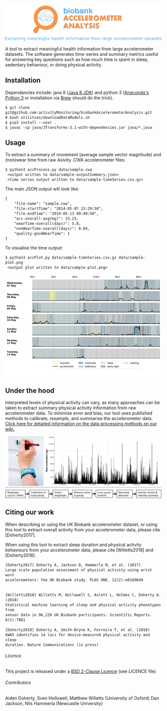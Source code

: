 ![Accelerometer data processing overview](docs/source/accelerometerLogo.png)

A tool to extract meaningful health information from large accelerometer datasets. The software generates time-series and summary metrics useful for answering key questions such as how much time is spent in sleep, sedentary behaviour, or doing physical activity.



## Installation
Dependancies include: java 8 ([Java 8 JDK](http://www.oracle.com/technetwork/java/javase/downloads/jdk8-downloads-2133151.html)) and python 3 ([Anaconda's Python 3](https://www.anaconda.com/download/) or installation via [Brew](https://docs.python-guide.org/starting/install3/osx/) should do the trick).
```
$ git clone git@github.com:activityMonitoring/biobankAccelerometerAnalysis.git
# bash utilities/downloadDataModels.sh
$ pip3 install --user .
$ javac -cp java/JTransforms-3.1-with-dependencies.jar java/*.java
```



## Usage
To extract a summary of movement (average sample vector magnitude) and
(non)wear time from raw Axivity .CWA accelerometer files:

```
$ python3 accProcess.py data/sample.cwa
 <output written to data/sample-outputSummary.json>
 <time series output written to data/sample-timeSeries.csv.gz>
```

The main JSON output will look like:
```
{
    "file-name": "sample.cwa", 
    "file-startTime": "2014-05-07 13:29:50", 
    "file-endTime": "2014-05-13 09:49:50", 
    "acc-overall-avg(mg)": 33.23, 
    "wearTime-overall(days)": 5.8, 
    "nonWearTime-overall(days)": 0.04,
    "quality-goodWearTime": 1
}
```

To visualise the time output:
```
$ python3 accPlot.py data/sample-timeSeries.csv.gz data/sample-plot.png
 <output plot written to data/sample-plot.png>
```
![Time series plot](docs/source/samplePlot.png)



## Under the hood
Interpreted levels of physical activity can vary, as many approaches can be 
taken to extract summary physical activity information from raw accelerometer 
data. To minimise error and bias, our tool uses published methods to calibrate, 
resample, and summarise the accelerometer data. [Click here for detailed 
information on the 
data processing methods on our wiki.](https://biobankaccanalysis.readthedocs.io/en/latest/methods.html)

![Accelerometer data processing overview](docs/source/accMethodsOverview.png)



## Citing our work
When describing or using the UK Biobank accelerometer dataset, or using this tool
to extract overall activity from your accelerometer data, please cite [Doherty2017].

When using this tool to extract sleep duration and physical activity behaviours
from your accelerometer data, please cite [Willetts2018] and [Doherty2018].

```
[Doherty2017] Doherty A, Jackson D, Hammerla N, et al. (2017) 
Large scale population assessment of physical activity using wrist worn 
accelerometers: the UK Biobank study. PLOS ONE. 12(2):e0169649


[Willetts2018] Willetts M, Hollowell S, Aslett L, Holmes C, Doherty A. (2018) 
Statistical machine learning of sleep and physical activity phenotypes from 
sensor data in 96,220 UK Biobank participants. Scientific Reports. 8(1):7961

[Doherty2018] Doherty A, Smith-Bryne K, Ferreira T, et al. (2018) 
GWAS identifies 14 loci for device-measured physical activity and sleep 
duration. Nature Communications (in press)
```

###### Licence
This project is released under a [BSD 2-Clause Licence](http://opensource.org/licenses/BSD-2-Clause) (see LICENCE file)

###### Contributors
Aiden Doherty, Sven Hollowell, Matthew Willetts (University of Oxford)
Dan Jackson, Nils Hammerla (Newcastle University)
